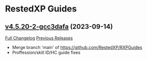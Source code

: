 # RestedXP Guides

## [v4.5.20-2-gcc3dafa](https://github.com/RestedXP/RXPGuides/tree/cc3dafa7394a0772dc8362d027895ab0f6dfa1fb) (2023-09-14)
[Full Changelog](https://github.com/RestedXP/RXPGuides/compare/v4.5.20...cc3dafa7394a0772dc8362d027895ab0f6dfa1fb) [Previous Releases](https://github.com/RestedXP/RXPGuides/releases)

- Merge branch 'main' of https://github.com/RestedXP/RXPGuides  
- Proffession/skill ID/HC guide fixes  
